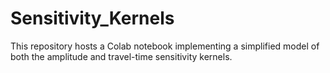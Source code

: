 # Sensitivity_Kernels
This repository hosts a Colab notebook implementing a simplified model of both the amplitude and travel-time sensitivity kernels.
